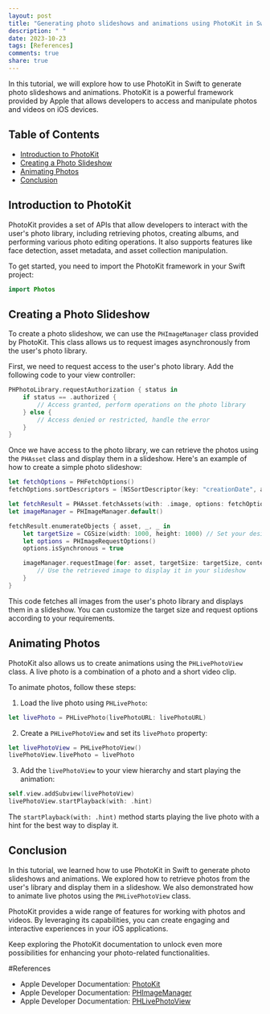 ```yaml
---
layout: post
title: "Generating photo slideshows and animations using PhotoKit in Swift"
description: " "
date: 2023-10-23
tags: [References]
comments: true
share: true
---
```


In this tutorial, we will explore how to use PhotoKit in Swift to generate photo slideshows and animations. PhotoKit is a powerful framework provided by Apple that allows developers to access and manipulate photos and videos on iOS devices.

## Table of Contents
- [Introduction to PhotoKit](#introduction-to-photokit)
- [Creating a Photo Slideshow](#creating-a-photo-slideshow)
- [Animating Photos](#animating-photos)
- [Conclusion](#conclusion)

## Introduction to PhotoKit

PhotoKit provides a set of APIs that allow developers to interact with the user's photo library, including retrieving photos, creating albums, and performing various photo editing operations. It also supports features like face detection, asset metadata, and asset collection manipulation.

To get started, you need to import the PhotoKit framework in your Swift project:

```swift
import Photos
```

## Creating a Photo Slideshow

To create a photo slideshow, we can use the `PHImageManager` class provided by PhotoKit. This class allows us to request images asynchronously from the user's photo library.

First, we need to request access to the user's photo library. Add the following code to your view controller:

```swift
PHPhotoLibrary.requestAuthorization { status in
    if status == .authorized {
        // Access granted, perform operations on the photo library
    } else {
        // Access denied or restricted, handle the error
    }
}
```

Once we have access to the photo library, we can retrieve the photos using the `PHAsset` class and display them in a slideshow. Here's an example of how to create a simple photo slideshow:

```swift
let fetchOptions = PHFetchOptions()
fetchOptions.sortDescriptors = [NSSortDescriptor(key: "creationDate", ascending: true)]

let fetchResult = PHAsset.fetchAssets(with: .image, options: fetchOptions)
let imageManager = PHImageManager.default()

fetchResult.enumerateObjects { asset, _, _ in
    let targetSize = CGSize(width: 1000, height: 1000) // Set your desired size
    let options = PHImageRequestOptions()
    options.isSynchronous = true

    imageManager.requestImage(for: asset, targetSize: targetSize, contentMode: .aspectFit, options: options) { image, _ in
        // Use the retrieved image to display it in your slideshow
    }
}
```

This code fetches all images from the user's photo library and displays them in a slideshow. You can customize the target size and request options according to your requirements.

## Animating Photos

PhotoKit also allows us to create animations using the `PHLivePhotoView` class. A live photo is a combination of a photo and a short video clip.

To animate photos, follow these steps:

1. Load the live photo using `PHLivePhoto`:
```swift
let livePhoto = PHLivePhoto(livePhotoURL: livePhotoURL)
```

2. Create a `PHLivePhotoView` and set its `livePhoto` property:
```swift
let livePhotoView = PHLivePhotoView()
livePhotoView.livePhoto = livePhoto
```

3. Add the `livePhotoView` to your view hierarchy and start playing the animation:
```swift
self.view.addSubview(livePhotoView)
livePhotoView.startPlayback(with: .hint)
```

The `startPlayback(with: .hint)` method starts playing the live photo with a hint for the best way to display it.

## Conclusion

In this tutorial, we learned how to use PhotoKit in Swift to generate photo slideshows and animations. We explored how to retrieve photos from the user's library and display them in a slideshow. We also demonstrated how to animate live photos using the `PHLivePhotoView` class.

PhotoKit provides a wide range of features for working with photos and videos. By leveraging its capabilities, you can create engaging and interactive experiences in your iOS applications.

Keep exploring the PhotoKit documentation to unlock even more possibilities for enhancing your photo-related functionalities.

#References
- Apple Developer Documentation: [PhotoKit](https://developer.apple.com/documentation/photokit/)
- Apple Developer Documentation: [PHImageManager](https://developer.apple.com/documentation/photokit/phimagemanager)
- Apple Developer Documentation: [PHLivePhotoView](https://developer.apple.com/documentation/photokit/phlivephotoview)